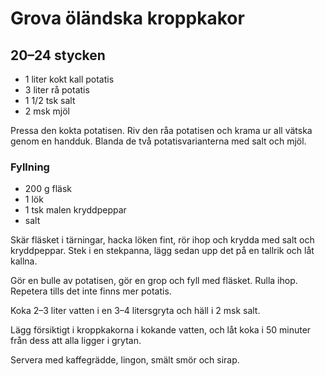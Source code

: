 Grova öländska kroppkakor
=========================

20–24 stycken
-------------

-	1 liter kokt kall potatis
-	3 liter rå potatis
-	1 1/2 tsk salt
-	2 msk mjöl

Pressa den kokta potatisen. Riv den råa potatisen och krama ur all vätska genom en handduk. Blanda de två potatisvarianterna med salt och mjöl.

### Fyllning

-	200 g fläsk
-	1 lök
-	1 tsk malen kryddpeppar
-	salt

Skär fläsket i tärningar, hacka löken fint, rör ihop och krydda med salt och kryddpeppar. Stek i en stekpanna, lägg sedan upp det på en tallrik och låt kallna.

Gör en bulle av potatisen, gör en grop och fyll med fläsket. Rulla ihop. Repetera tills det inte finns mer potatis.

Koka 2–3 liter vatten i en 3–4 litersgryta och häll i 2 msk salt.

Lägg försiktigt i kroppkakorna i kokande vatten, och låt koka i 50 minuter från dess att alla ligger i grytan.

Servera med kaffegrädde, lingon, smält smör och sirap.
